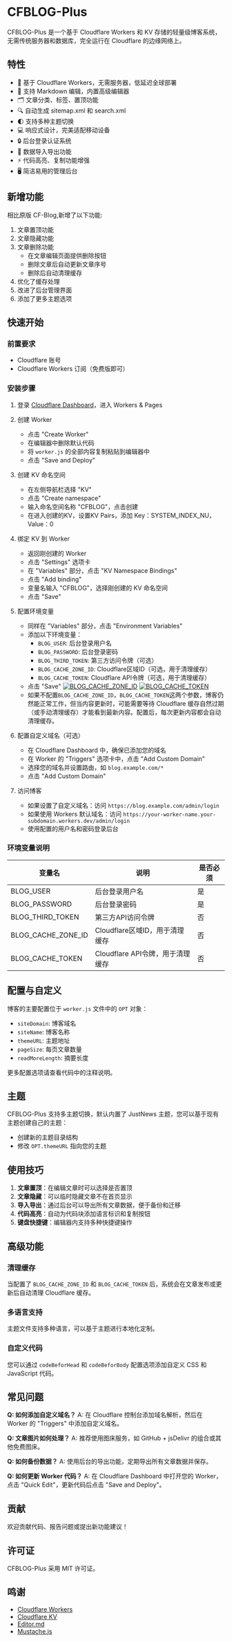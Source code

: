# CFBLOG-Plus

CFBLOG-Plus 是一个基于 Cloudflare Workers 和 KV 存储的轻量级博客系统，无需传统服务器和数据库，完全运行在 Cloudflare 的边缘网络上。

## 特性

- 🚀 基于 Cloudflare Workers，无需服务器，低延迟全球部署
- 📝 支持 Markdown 编辑，内置高级编辑器
- 🗂️ 文章分类、标签、置顶功能
- 🔍 自动生成 sitemap.xml 和 search.xml
- 🌓 支持多种主题切换
- 💻 响应式设计，完美适配移动设备
- 🔒 后台登录认证系统
- 🔄 数据导入导出功能
- ⚡ 代码高亮、复制功能增强
- 🖥️ 简洁易用的管理后台

## 新增功能

相比原版 CF-Blog,新增了以下功能:

1. 文章置顶功能
2. 文章隐藏功能
3. 文章删除功能
   - 在文章编辑页面提供删除按钮
   - 删除文章后自动更新文章序号
   - 删除后自动清理缓存
4. 优化了缓存处理
5. 改进了后台管理界面
6. 添加了更多主题选项

## 快速开始

### 前置要求

- Cloudflare 账号
- Cloudflare Workers 订阅（免费版即可）

### 安装步骤

1. 登录 [Cloudflare Dashboard](https://dash.cloudflare.com/)，进入 Workers & Pages

2. 创建 Worker
   - 点击 "Create Worker"
   - 在编辑器中删除默认代码
   - 将 `worker.js` 的全部内容复制粘贴到编辑器中
   - 点击 "Save and Deploy"

3. 创建 KV 命名空间
   - 在左侧导航栏选择 "KV"
   - 点击 "Create namespace"
   - 输入命名空间名称 "CFBLOG"，点击创建
   - 在进入创建的KV，设置KV Pairs，添加
     Key：SYSTEM_INDEX_NU，Value：0
     
4. 绑定 KV 到 Worker
   - 返回刚创建的 Worker
   - 点击 "Settings" 选项卡
   - 在 "Variables" 部分，点击 "KV Namespace Bindings"
   - 点击 "Add binding"
   - 变量名输入 "CFBLOG"，选择刚创建的 KV 命名空间
   - 点击 "Save"

5. 配置环境变量
   - 同样在 "Variables" 部分，点击 "Environment Variables"
   - 添加以下环境变量：
     - `BLOG_USER`: 后台登录用户名
     - `BLOG_PASSWORD`: 后台登录密码
     - `BLOG_THIRD_TOKEN`: 第三方访问令牌（可选）
     - `BLOG_CACHE_ZONE_ID`: Cloudflare区域ID（可选，用于清理缓存）
     - `BLOG_CACHE_TOKEN`: Cloudflare API令牌（可选，用于清理缓存）
   - 点击 "Save"
[![BLOG_CACHE_ZONE_ID](https://tc.277228.xyz/1KT9IFDksS0DIUQ-pHP7NN-TxxUn-zkFEF-O1LEeWR8/3644e1860589aea02fb81bb1258044ad.png "BLOG_CACHE_ZONE_ID")](https://tc.277228.xyz/1KT9IFDksS0DIUQ-pHP7NN-TxxUn-zkFEF-O1LEeWR8/3644e1860589aea02fb81bb1258044ad.png "BLOG_CACHE_ZONE_ID")
[![BLOG_CACHE_TOKEN](https://tc.277228.xyz/0Rdso8eKiIBl6YJK4sCokVFHQ9RXLzu0leLg185y5O8/6abf94e755d285a074272f8dbeb40142.png "BLOG_CACHE_TOKEN")](https://tc.277228.xyz/0Rdso8eKiIBl6YJK4sCokVFHQ9RXLzu0leLg185y5O8/6abf94e755d285a074272f8dbeb40142.png "BLOG_CACHE_TOKEN")
   - 如果不配置`BLOG_CACHE_ZONE_ID`，`BLOG_CACHE_TOKEN`这两个参数，博客仍然能正常工作，但当内容更新时，可能需要等待 Cloudflare 缓存自然过期（或手动清理缓存）才能看到最新内容。配置后，每次更新内容都会自动清理缓存。
6. 配置自定义域名（可选）
   - 在 Cloudflare Dashboard 中，确保已添加您的域名
   - 在 Worker 的 "Triggers" 选项卡中，点击 "Add Custom Domain"
   - 选择您的域名并设置路由，如 `blog.example.com/*`
   - 点击 "Add Custom Domain"

7. 访问博客
   - 如果设置了自定义域名：访问 `https://blog.example.com/admin/login`
   - 如果使用 Workers 默认域名：访问 `https://your-worker-name.your-subdomain.workers.dev/admin/login`
   - 使用配置的用户名和密码登录后台

### 环境变量说明

| 变量名 | 说明 | 是否必须 |
|-------|------|---------|
| BLOG_USER | 后台登录用户名 | 是 |
| BLOG_PASSWORD | 后台登录密码 | 是 |
| BLOG_THIRD_TOKEN | 第三方API访问令牌 | 否 |
| BLOG_CACHE_ZONE_ID | Cloudflare区域ID，用于清理缓存 | 否 |
| BLOG_CACHE_TOKEN | Cloudflare API令牌，用于清理缓存 | 否 |

## 配置与自定义

博客的主要配置位于 `worker.js` 文件中的 `OPT` 对象：

- `siteDomain`: 博客域名
- `siteName`: 博客名称
- `themeURL`: 主题地址
- `pageSize`: 每页文章数量
- `readMoreLength`: 摘要长度

更多配置选项请查看代码中的注释说明。

## 主题

CFBLOG-Plus 支持多主题切换，默认内置了 JustNews 主题，您可以基于现有主题创建自己的主题：

- 创建新的主题目录结构
- 修改 `OPT.themeURL` 指向您的主题

## 使用技巧

1. **文章置顶**：在编辑文章时可以选择是否置顶
2. **文章隐藏**：可以临时隐藏文章不在首页显示
3. **导入导出**：通过后台可以导出所有文章数据，便于备份和迁移
4. **代码高亮**：自动为代码块添加语言标识和复制按钮
5. **键盘快捷键**：编辑器内支持多种快捷键操作

## 高级功能

### 清理缓存

当配置了 `BLOG_CACHE_ZONE_ID` 和 `BLOG_CACHE_TOKEN` 后，系统会在文章发布或更新后自动清理 Cloudflare 缓存。

### 多语言支持

主题文件支持多种语言，可以基于主题进行本地化定制。

### 自定义代码

您可以通过 `codeBeforHead` 和 `codeBeforBody` 配置选项添加自定义 CSS 和 JavaScript 代码。

## 常见问题

**Q: 如何添加自定义域名？**
A: 在 Cloudflare 控制台添加域名解析，然后在 Worker 的 "Triggers" 中添加自定义域名。

**Q: 文章图片如何处理？**
A: 推荐使用图床服务，如 GitHub + jsDelivr 的组合或其他免费图床。

**Q: 如何备份数据？**
A: 使用后台的导出功能，定期导出所有文章数据并保存。

**Q: 如何更新 Worker 代码？**
A: 在 Cloudflare Dashboard 中打开您的 Worker，点击 "Quick Edit"，更新代码后点击 "Save and Deploy"。

## 贡献

欢迎贡献代码、报告问题或提出新功能建议！

## 许可证

CFBLOG-Plus 采用 MIT 许可证。

## 鸣谢

- [Cloudflare Workers](https://workers.cloudflare.com/)
- [Cloudflare KV](https://www.cloudflare.com/products/workers-kv/)
- [Editor.md](https://github.com/pandao/editor.md)
- [Mustache.js](https://github.com/janl/mustache.js) 
